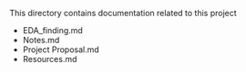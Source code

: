 This directory contains documentation related to this project
- EDA_finding.md
- Notes.md
- Project Proposal.md
- Resources.md


